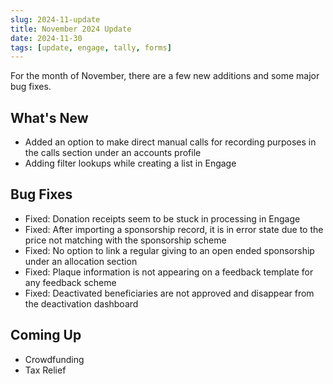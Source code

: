 ```yaml
---
slug: 2024-11-update
title: November 2024 Update
date: 2024-11-30
tags: [update, engage, tally, forms]
---
```


For the month of November, there are a few new additions and some major bug fixes.

<!--truncate-->

## What's New

- Added an option to make direct manual calls for recording purposes in the calls section under an accounts profile 
- Adding filter lookups while creating a list in Engage

## Bug Fixes

- Fixed: Donation receipts seem to be stuck in processing in Engage
- Fixed: After importing a sponsorship record, it is in error state due to the price not matching with the sponsorship scheme 
- Fixed: No option to link a regular giving to an open ended sponsorship under an allocation section
- Fixed: Plaque information is not appearing on a feedback template for any feedback scheme 
- Fixed: Deactivated beneficiaries are not approved and disappear from the deactivation dashboard

## Coming Up

- Crowdfunding
- Tax Relief